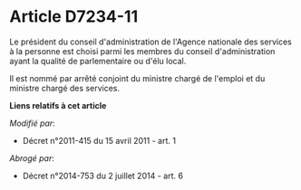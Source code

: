 # Article D7234-11

Le président du conseil d'administration de l'Agence nationale des services à la personne est choisi parmi les membres du
conseil d'administration ayant la qualité de parlementaire ou d'élu local.

Il est nommé par arrêté conjoint du ministre chargé de l'emploi et du ministre chargé des services.

**Liens relatifs à cet article**

_Modifié par_:

  - Décret n°2011-415 du 15 avril 2011 - art. 1

_Abrogé par_:

  - Décret n°2014-753 du 2 juillet 2014 - art. 6
